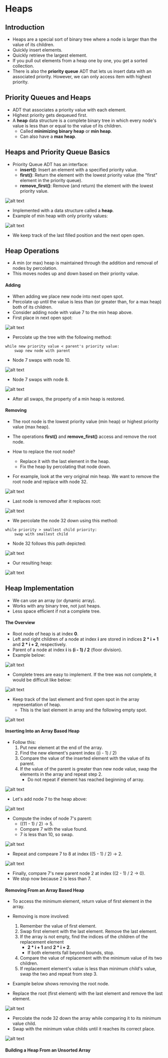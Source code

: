 # Heaps

## Introduction
- Heaps are a special sort of binary tree where a node is larger than the value of its children.
- Quickly insert elements.
- Quickly retrieve the largest element.
- If you pull out elements from a heap one by one, you get a sorted collection.
- There is also the **priority queue** ADT that lets us insert data with an associated priority. However, we can only access item with highest priority.

## Priority Queues and Heaps
- ADT that associates a priority value with each element.
- Highest priority gets dequeued first.
- A **heap** data structure is a complete binary tree in which every node's value is less than or equal to the value of its children.
    - Called **minimizing binary heap** or **min heap**.
    - Can also have a **max heap**.

## Heaps and Priority Queue Basics
- Priority Queue ADT has an interface:
    - **insert()**: Insert an element with a specified priority value.
    - **first()**: Return the element with the lowest priority value (the "first" element in the priority queue).
    - **remove_first()**: Remove (and return) the element with the lowest priority value.

![alt text](https://github.com/eyc94/Notes/blob/master/images/priority_queue_example.png "Image of priority queue as the user sees it")

- Implemented with a data structure called a **heap**.
- Example of min heap with only priority values:

![alt text](https://github.com/eyc94/Notes/blob/master/images/min_heap_example.png "Image of a min heap")

- We keep track of the last filled position and the next open open.

## Heap Operations
- A min (or max) heap is maintained through the addition and removal of nodes by percolation.
- This moves nodes up and down based on their priority value.

#### Adding
- When adding we place new node into next open spot.
- Percolate up until the value is less than (or greater than, for a max heap) both of its children.
- Consider adding node with value 7 to the min heap above.
- First place in next open spot:

![alt text](https://github.com/eyc94/Notes/blob/master/images/add_min_heap_one.png "Image of first step in adding to min heap")

- Percolate up the tree with the following method:

```
while new priority value < parent's priority value:
    swap new node with parent
```

- Node 7 swaps with node 10.

![alt text](https://github.com/eyc94/Notes/blob/master/images/add_min_heap_two.png "Image of second step in adding to min heap")

- Node 7 swaps with node 8.

![alt text](https://github.com/eyc94/Notes/blob/master/images/add_min_heap_three.png "Image of third step in adding to min heap")

- After all swaps, the property of a min heap is restored.

#### Removing
- The root node is the lowest priority value (min heap) or highest priority value (max heap).
- The operations **first()** and **remove_first()** access and remove the root node.
- How to replace the root node?
    - Replace it with the last element in the heap.
    - Fix the heap by percolating that node down.

- For example, look at the very original min heap. We want to remove the root node and replace with node 32.

![alt text](https://github.com/eyc94/Notes/blob/master/images/remove_min_heap_one.png "Image of first step in removing from min heap")

- Last node is removed after it replaces root:

![alt text](https://github.com/eyc94/Notes/blob/master/images/remove_min_heap_two.png "Image of second step in removing from min heap")

- We percolate the node 32 down using this method:

```
while priority > smallest child priority:
    swap with smallest child
```

- Node 32 follows this path depicted:

![alt text](https://github.com/eyc94/Notes/blob/master/images/remove_min_heap_three.png "Image of third step in removing from min heap")

- Our resulting heap:

![alt text](https://github.com/eyc94/Notes/blob/master/images/remove_min_heap_four.png "Image of fourth step in removing from min heap")

## Heap Implementation
- We can use an array (or dynamic array).
- Works with any binary tree, not just heaps.
- Less space efficient if not a complete tree.

#### The Overview
- Root node of heap is at index **0**.
- Left and right children of a node at index **i** are stored in indices **2 * i + 1** and **2 * i + 2**, respectively.
- Parent of a node at index **i** is **(i - 1) / 2** (floor division).
- Example below:

![alt text](https://github.com/eyc94/Notes/blob/master/images/heap_to_array.png "Image of a heap to array conversion")

- Complete trees are easy to implement. If the tree was not complete, it would be difficult like below:

![alt text](https://github.com/eyc94/Notes/blob/master/images/inc_heap_to_array.png "Image of an incomplete heap to array conversion")

- Keep track of the last element and first open spot in the array representation of heap.
    - This is the last element in array and the following empty spot.

![alt text](https://github.com/eyc94/Notes/blob/master/images/last_first_open.png "Image of heap highlighting the last and first open slots")

#### Inserting Into an Array Based Heap
- Follow this:
    1. Put new element at the end of the array.
    2. Find the new element's parent index ((i - 1) / 2)
    3. Compare the value of the inserted element with the value of its parent.
    4. If the value of the parent is greater than new node value, swap the elements in the array and repeat step 2.
        - Do not repeat if element has reached beginning of array.

![alt text](https://github.com/eyc94/Notes/blob/master/images/insert_heap_example.png "Image of a proper heap")

- Let's add node 7 to the heap above:

![alt text](https://github.com/eyc94/Notes/blob/master/images/insert_seven_to_heap.png "Image of inserting node 7 to heap")

- Compute the index of node 7's parent:
    - ((11 - 1) / 2) -> 5.
    - Compare 7 with the value found.
    - 7 is less than 10, so swap.

![alt text](https://github.com/eyc94/Notes/blob/master/images/swap_seven_ten.png "Image of swapping 7 and 10")

- Repeat and compeare 7 to 8 at index ((5 - 1) / 2) -> 2.

![alt text](https://github.com/eyc94/Notes/blob/master/images/swap_seven_eight.png "Image of swapping 7 and 8")

- Finally, compare 7's new parent node 2 at index ((2 - 1) / 2 -> 0).
- We stop now because 2 is less than 7.

#### Removing From an Array Based Heap
- To access the minimum element, return value of first element in the array.
- Removing is more involved:
    1. Remember the value of first element.
    2. Swap first element with the last element. Remove the last element.
    3. If the array is not empty, find the indices of the children of the replacement element
        - **2 * i + 1** and **2 * i + 2**.
        - If both elements fall beyond bounds, stop.
    4. Compare the value of replacement with the minimum value of its two children.
    5. If replacement element's value is less than minimum child's value, swap the two and repeat from step 3.

- Example below shows removing the root node.
- Replace the root (first element) with the last element and remove the last element.

![alt text](https://github.com/eyc94/Notes/blob/master/images/remove_step_one.png "Image of step 1 in removing root")

- Percolate the node 32 down the array while comparing it to its minimum value child.
- Swap with the minimum value childs until it reaches its correct place.

![alt text](https://github.com/eyc94/Notes/blob/master/images/remove_steps.png "Image of the remaining steps in the remove operation")

#### Building a Heap From an Unsorted Array
